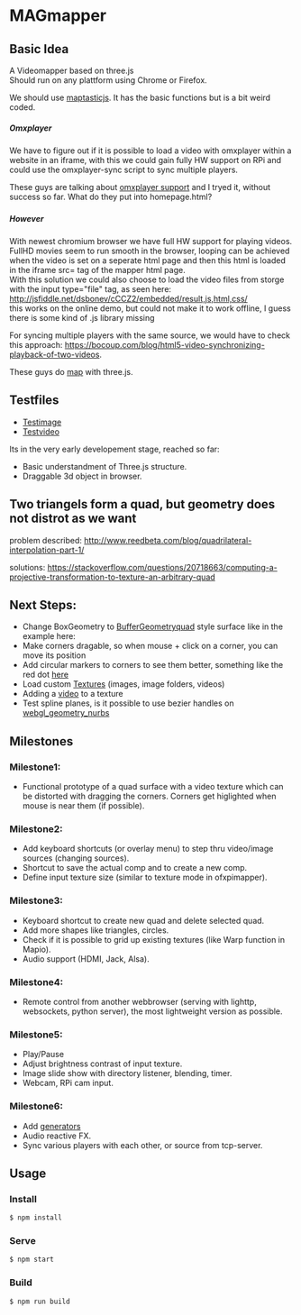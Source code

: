 # MAGmapper
## Basic Idea
A Videomapper based on three.js</br>
Should run on any plattform using Chrome or Firefox.

We should use [maptasticjs](https://github.com/glowbox/maptasticjs).
It has the basic functions but is a bit weird coded.

##### Omxplayer
We have to figure out if it is possible to load a video with omxplayer within a website in an iframe,
with this we could gain fully HW support on RPi and could use the omxplayer-sync script to sync multiple players.

These guys are talking about [omxplayer support](https://www.raspberrypi.org/forums/viewtopic.php?t=40860)
and I tryed it, without success so far. What do they put into homepage.html?
<br>
    <iframe src="file:///homepage.html?cmd=omxplayer%20--win%200,0,1920,1080%20/home/pi/video.mp4" width="2px" height="2px" frameborder="0"></iframe>
</br>


##### However
With newest chromium browser we have full HW support for playing videos.</br>
FullHD movies seem to run smooth in the browser, looping can be achieved when the video is set on a seperate html page and then this html is loaded in the iframe src= tag of the mapper html page. </br>
With this solution we could also choose to load the video files from storge with the input type="file" tag, as seen here: http://jsfiddle.net/dsbonev/cCCZ2/embedded/result,js,html,css/  </br>
this works on the online demo, but could not make it to work offline, I guess there is some kind of .js library missing </br>

For syncing multiple players with the same source, we would have to check this approach: https://bocoup.com/blog/html5-video-synchronizing-playback-of-two-videos.



These guys do [map](http://www.floz.fr/Tsuki8Projection-mapping-in-Japan) with three.js. 

## Testfiles
- [Testimage](https://pocketvj.com/video/PVJ_Testscreen.png)
- [Testvideo](https://pocketvj.com/video/PVJ_Testvideo2018.mp4)


Its in the very early developement stage, reached so far:

- Basic understandment of Three.js structure.
- Draggable 3d object in browser.

## Two triangels form a quad, but geometry does not distrot as we want

problem described:
http://www.reedbeta.com/blog/quadrilateral-interpolation-part-1/

solutions:
https://stackoverflow.com/questions/20718663/computing-a-projective-transformation-to-texture-an-arbitrary-quad



## Next Steps:

- Change BoxGeometry to [BufferGeometryquad](https://threejs.org/examples/#webgl_buffergeometry_indexed) style surface like in the example here:
- Make corners dragable, so when mouse + click on a corner, you can move its position
- Add circular markers to corners to see them better, something like the red dot [here](https://threejs.org/examples/#webgl_interactive_lines)
- Load custom [Textures](https://threejs.org/docs/#api/textures/VideoTexture) (images, image folders, videos)
- Adding a [video](https://stackoverflow.com/questions/37884013/adding-video-as-texture-in-three-js) to a texture
- Test spline planes, is it possible to use bezier handles on [webgl_geometry_nurbs](https://threejs.org/examples/#webgl_geometry_nurbs)

## Milestones
### Milestone1:
- Functional prototype of a quad surface with a video texture which can be distorted with dragging the corners. Corners get higlighted when mouse is near them (if possible).


### Milestone2:
- Add keyboard shortcuts (or overlay menu) to step thru video/image sources (changing sources).
- Shortcut to save the actual comp and to create a new comp.
- Define input texture size (similar to texture mode in ofxpimapper).

### Milestone3:
- Keyboard shortcut to create new quad and delete selected quad.
- Add more shapes like triangles, circles.
- Check if it is possible to grid up existing textures (like Warp function in  Mapio).
- Audio support (HDMI, Jack, Alsa).

### Milestone4:
- Remote control from another webbrowser (serving with lighttp, websockets, python server), the most lightweight version as possible.

### Milestone5:
- Play/Pause
- Adjust brightness contrast of input texture.
- Image slide show with directory listener, blending, timer.
- Webcam, RPi cam input.

### Milestone6:
- Add [generators](https://threejs.org/examples/?q=partic#canvas_particles_sprites)
- Audio reactive FX.
- Sync various players with each other, or source from tcp-server.


## Usage

### Install
```sh
$ npm install
```

### Serve
```sh
$ npm start
```

### Build
```sh
$ npm run build
```

